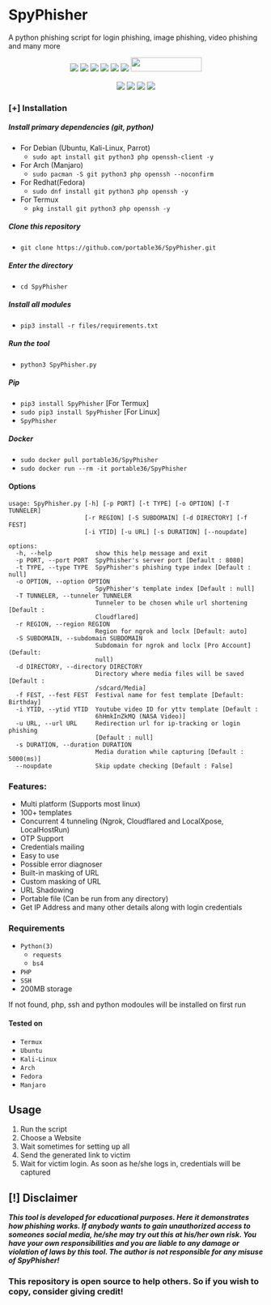 # SpyPhisher
A python phishing script for login phishing, image phishing, video phishing and many more

<p align="center">
  <img src="https://img.shields.io/badge/Version-1.0-green?style=for-the-badge">
  <img src="https://img.shields.io/github/stars/portable36/SpyPhisher?style=for-the-badge&color=orange">
  <img src="https://img.shields.io/github/forks/portable36/SpyPhisher?color=cyan&style=for-the-badge&color=purple">
  <img src="https://img.shields.io/github/watchers/portable36/SpyPhisher?color=cyan&style=for-the-badge&color=purple">
  <img src="https://img.shields.io/github/issues/portable36/SpyPhisher?color=red&style=for-the-badge">
  <img src="https://img.shields.io/github/license/portable36/SpyPhisher?style=for-the-badge&color=blue">
  <img src="https://hits.dwyl.com/portable36/SpyPhisher.svg" width="140" height="28">
<br>
<br>
  <img src="https://img.shields.io/badge/Author-Spyder-purple?style=flat-square">
  <img src="https://img.shields.io/badge/Open%20Source-80%25-cyan?style=flat-square">
  <img src="https://img.shields.io/badge/Made%20in-Bangladesh-green?colorA=%23ff0000&colorB=%23017e40&style=flat-square">
  <img src="https://img.shields.io/badge/Written%20In-Python-blue?style=flat-square">
</p>


### [+] Installation

##### Install primary dependencies (git, python)

 - For Debian (Ubuntu, Kali-Linux, Parrot)
    - ```sudo apt install git python3 php openssh-client -y```
 - For Arch (Manjaro)
    - ```sudo pacman -S git python3 php openssh --noconfirm```
 - For Redhat(Fedora)
    - ```sudo dnf install git python3 php openssh -y```
 - For Termux
    - ```pkg install git python3 php openssh -y```

##### Clone this repository

 - ```git clone https://github.com/portable36/SpyPhisher.git```

##### Enter the directory
 - ```cd SpyPhisher```

##### Install all modules
 - ```pip3 install -r files/requirements.txt```

##### Run the tool
 - ```python3 SpyPhisher.py```


##### Pip
 - `pip3 install SpyPhisher` [For Termux]
 - `sudo pip3 install SpyPhisher` [For Linux]
 - `SpyPhisher`

##### Docker

 - `sudo docker pull portable36/SpyPhisher`
 - `sudo docker run --rm -it portable36/SpyPhisher`

#### Options

```
usage: SpyPhisher.py [-h] [-p PORT] [-t TYPE] [-o OPTION] [-T TUNNELER]
                     [-r REGION] [-S SUBDOMAIN] [-d DIRECTORY] [-f FEST]
                     [-i YTID] [-u URL] [-s DURATION] [--noupdate]

options:
  -h, --help            show this help message and exit
  -p PORT, --port PORT  SpyPhisher's server port [Default : 8080]
  -t TYPE, --type TYPE  SpyPhisher's phishing type index [Default : null]
  -o OPTION, --option OPTION
                        SpyPhisher's template index [Default : null]
  -T TUNNELER, --tunneler TUNNELER
                        Tunneler to be chosen while url shortening [Default :
                        Cloudflared]
  -r REGION, --region REGION
                        Region for ngrok and loclx [Default: auto]
  -S SUBDOMAIN, --subdomain SUBDOMAIN
                        Subdomain for ngrok and loclx [Pro Account] (Default:
                        null)
  -d DIRECTORY, --directory DIRECTORY
                        Directory where media files will be saved [Default :
                        /sdcard/Media]
  -f FEST, --fest FEST  Festival name for fest template [Default: Birthday]
  -i YTID, --ytid YTID  Youtube video ID for yttv template [Default :
                        6hHmkInZkMQ (NASA Video)]
  -u URL, --url URL     Redirection url for ip-tracking or login phishing
                        [Default : null]
  -s DURATION, --duration DURATION
                        Media duration while capturing [Default : 5000(ms)]
  --noupdate            Skip update checking [Default : False]
```

### Features:

 - Multi platform (Supports most linux)
 - 100+ templates
 - Concurrent 4 tunneling (Ngrok, Cloudflared and LocalXpose, LocalHostRun)
 - OTP Support
 - Credentials mailing
 - Easy to use
 - Possible error diagnoser
 - Built-in masking of URL
 - Custom masking of URL
 - URL Shadowing
 - Portable file (Can be run from any directory)
 - Get IP Address and many other details along with login credentials


### Requirements

 - `Python(3)`
   - `requests`
   - `bs4`
 - `PHP`
 - `SSH`
 - 200MB storage
 
If not found, php, ssh and python modoules will be installed on first run

#### Tested on

 - `Termux`
 - `Ubuntu`
 - `Kali-Linux`
 - `Arch`
 - `Fedora`
 - `Manjaro`

## Usage

1. Run the script
2. Choose a Website
3. Wait sometimes for setting up all
4. Send the generated link to victim
5. Wait for victim login. As soon as he/she logs in, credentials will be captured


 
## [!] Disclaimer
***This tool is developed for educational purposes. Here it demonstrates how phishing works. If anybody wants to gain unauthorized access to someones social media, he/she may try out this at his/her own risk. You have your own responsibilities and you are liable to any damage or violation of laws by this tool. The author is not responsible for any misuse of SpyPhisher!***

### This repository is open source to help others. So if you wish to copy, consider giving credit!

